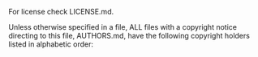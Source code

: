 ﻿For license check LICENSE.md.

Unless otherwise specified in a file, ALL files with a copyright notice directing to this file, AUTHORS.md,
have the following copyright holders listed in alphabetic order:

	
